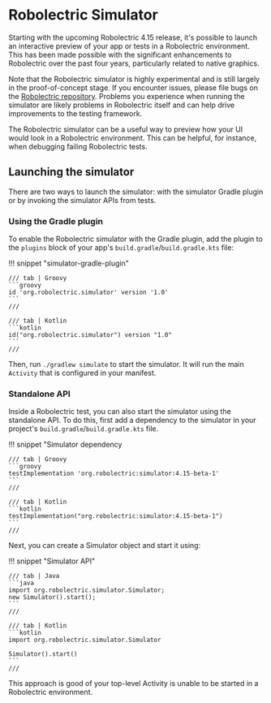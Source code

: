 # Robolectric Simulator

Starting with the upcoming Robolectric 4.15 release, it's possible to launch an
interactive preview of your app or tests in a Robolectric environment. This has
been made possible with the significant enhancements to Robolectric over the
past four years, particularly related to native graphics.

Note that the Robolectric simulator is highly experimental and is still largely
in the proof-of-concept stage. If you encounter issues, please file bugs on the
[Robolectric
repository](https://github.com/robolectric/robolectric/issues/new/choose).
Problems you experience when running the simulator are likely problems in
Robolectric itself and can help drive improvements to the testing framework.

The Robolectric simulator can be a useful way to preview how your UI would look
in a Robolectric environment. This can be helpful, for instance, when debugging
failing Robolectric tests.

## Launching the simulator

There are two ways to launch the simulator: with the simulator Gradle plugin or
by invoking the simulator APIs from tests.

### Using the Gradle plugin

To enable the Robolectric simulator with the Gradle plugin, add the plugin
to the `plugins` block of your app's `build.gradle`/`build.gradle.kts` file:

!!! snippet "simulator-gradle-plugin"

    /// tab | Groovy
    ```groovy
    id 'org.robolectric.simulator' version '1.0'
    ```
    ///

    /// tab | Kotlin
    ```kotlin
    id("org.robolectric.simulator") version "1.0"
    ```
    ///


Then, run `./gradlew simulate` to start the simulator. It will run the main
`Activity` that is configured in your manifest.

### Standalone API

Inside a Robolectric test, you can also start the simulator using the
standalone API.  To do this, first add a dependency to the simulator in your
project's `build.gradle`/`build.gradle.kts` file.


!!! snippet "Simulator dependency

    /// tab | Groovy
    ```groovy
    testImplementation 'org.robolectric:simulator:4.15-beta-1'
    ```
    ///

    /// tab | Kotlin
    ```kotlin
    testImplementation("org.robolectric:simulator:4.15-beta-1")
    ```
    ///

Next, you can create a Simulator object and start it using:

!!! snippet "Simulator API"

    /// tab | Java
    ```java
    import org.robolectric.simulator.Simulator;
    new Simulator().start();
    ```
    ///

    /// tab | Kotlin
    ```kotlin
    import org.robolectric.simulator.Simulator

    Simulator().start()
    ```
    ///


This approach is good of your top-level Activity is unable to be started in a
Robolectric environment. 
